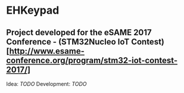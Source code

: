 # EHKeypad
## Project developed for the eSAME 2017 Conference - (STM32Nucleo IoT Contest)[http://www.esame-conference.org/program/stm32-iot-contest-2017/]


Idea: *TODO*
Development: *TODO*

